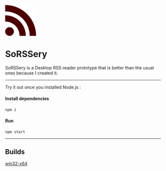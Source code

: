 <img src="favicon.png" alt="Logo" width="100" height="100" />

# SoRSSery

SoRSSery is a Desktop RSS reader prototype that is better than the usual ones because I created it.

--------
Try it out once you installed Node.js :
#### Install dependencies
`npm i`
#### Run
`npm start`

--------

## Builds
[win32-x64](https://drive.google.com/open?id=1AY575fQwkYecHQL2W0-F9x4TioIpKyML)
